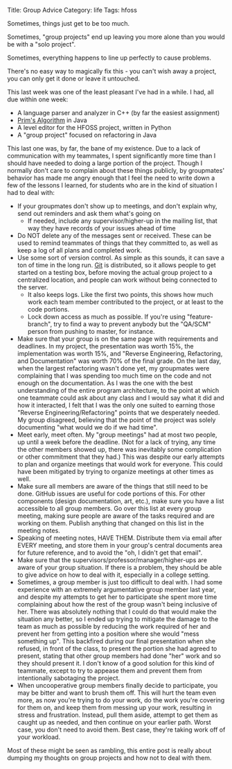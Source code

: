 Title: Group Advice
Category: life
Tags: hfoss

Sometimes, things just get to be too much.

Sometimes, "group projects" end up leaving you more alone than you would be with a "solo project".

Sometimes, everything happens to line up perfectly to cause problems.

There's no easy way to magically fix this - you can't wish away a project, you can only get it done or leave it untouched.

This last week was one of the least pleasant I've had in a while. I had, all due within one week:

- A language parser and analyzer in C++ (by far the easiest assignment)
- [Prim's Algorithm][] in Java
- A level editor for the HFOSS project, written in Python
- A "group project" focused on refactoring in Java

This last one was, by far, the bane of my existence. Due to a lack of communication with my teammates, I spent significantly more time than I should have needed to doing a large portion of the project. Though I normally don't care to complain about these things publicly, by groupmates' behavior has made me angry enough that I feel the need to write down a few of the lessons I learned, for students who are in the kind of situation I had to deal with:

- If your groupmates don't show up to meetings, and don't explain why, send out reminders and ask them what's going on
    - If needed, include any supervisor/higher-up in the mailing list, that way they have records of your issues ahead of time
- Do NOT delete any of the messages sent or received. These can be used to remind teammates of things that they committed to, as well as keep a log of all plans and completed work.
- Use some sort of version control. As simple as this sounds, it can save a ton of time in the long run. [Git][] is distributed, so it allows people to get started on a testing box, before moving the actual group project to a centralized location, and people can work without being connected to the server.
    - It also keeps logs. Like the first two points, this shows how much work each team member contributed to the project, or at least to the code portions.
	- Lock down access as much as possible. If you're using "feature-branch", try to find a way to prevent anybody but the "QA/SCM" person from pushing to master, for instance.
- Make sure that your group is on the same page with requirements and deadlines. In my project, the presentation was worth 15%, the implementation was worth 15%, and "Reverse Engineering, Refactoring, and Documentation" was worth 70% of the final grade. On the last day, when the largest refactoring wasn't done yet, my groupmates were complaining that I was spending too much time on the code and not enough on the documentation. As I was the one with the best understanding of the entire program architecture, to the point at which one teammate could ask about any class and I would say what it did and how it interacted, I felt that I was the only one suited to earning those "Reverse Engineering/Refactoring" points that we desperately needed. My group disagreed, believing that the point of the project was solely documenting "what would we do if we had time".
- Meet early, meet often. My "group meetings" had at most two people, up until a week before the deadline. (Not for a lack of trying, any time the other members showed up, there was inevitably some complication or other commitment that they had.) This was despite our early attempts to plan and organize meetings that would work for everyone. This could have been mitigated by trying to organize meetings at other times as well.
- Make sure all members are aware of the things that still need to be done. GitHub issues are useful for code portions of this. For other components (design documentation, art, etc.), make sure you have a list accessible to all group members. Go over this list at every group meeting, making sure people are aware of the tasks required and are working on them. Publish anything that changed on this list in the meeting notes.
- Speaking of meeting notes, HAVE THEM. Distribute them via email after EVERY meeting, and store them in your group's central documents area for future reference, and to avoid the "oh, I didn't get that email".
- Make sure that the supervisors/professor/manager/higher-ups are aware of your group situation. If there is a problem, they should be able to give advice on how to deal with it, especially in a college setting.
- Sometimes, a group member is just too difficult to deal with. I had some experience with an extremely argumentative group member last year, and despite my attempts to get her to participate she spent more time complaining about how the rest of the group wasn't being inclusive of her. There was absolutely nothing that I could do that would make the situation any better, so I ended up trying to mitigate the damage to the team as much as possible by reducing the work required of her and prevent her from getting into a position where she would "mess something up". This backfired during our final presentation when she refused, in front of the class, to present the portion she had agreed to present, stating that other group members had done "her" work and so they should present it. I don't know of a good solution for this kind of teammate, except to try to appease them and prevent them from intentionally sabotaging the project.
- When uncooperative group members finally decide to participate, you may be bitter and want to brush them off. This will hurt the team even more, as now you're trying to do your work, do the work you're covering for them on, and keep them from messing up your work, resulting in stress and frustration. Instead, pull them aside, attempt to get them as caught up as needed, and then continue on your earlier path. Worst case, you don't need to avoid them. Best case, they're taking work off of your workload.

Most of these might be seen as rambling, this entire post is really about dumping my thoughts on group projects and how not to deal with them.

[Prim's Algorithm]: http://en.wikipedia.org/wiki/Prim%27s_algorithm
[Git]: http://git-scm.com
